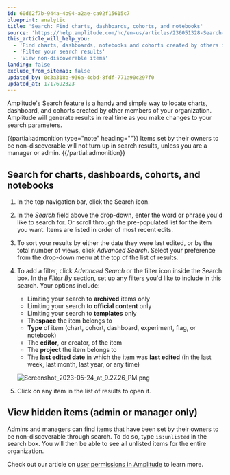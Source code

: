 ```yaml
---
id: 60d62f7b-944a-4b94-a2ae-ca02f15615c7
blueprint: analytic
title: 'Search: Find charts, dashboards, cohorts, and notebooks'
source: 'https://help.amplitude.com/hc/en-us/articles/236051328-Search-Find-charts-dashboards-cohorts-and-notebooks'
this_article_will_help_you:
  - 'Find charts, dashboards, notebooks and cohorts created by others in your organization'
  - 'Filter your search results'
  - 'View non-discoverable items'
landing: false
exclude_from_sitemap: false
updated_by: 0c3a318b-936a-4cbd-8fdf-771a90c297f0
updated_at: 1717692323
---
```

Amplitude's Search feature is a handy and simple way to locate charts, dashboard, and cohorts created by other members of your organization. Amplitude will generate results in real time as you make changes to your search parameters.

{{partial:admonition type="note" heading=""}}
Items set by their owners to be non-discoverable will not turn up in search results, unless you are a manager or admin.
{{/partial:admonition}}

## Search for charts, dashboards, cohorts, and notebooks

1. In the top navigation bar, click the Search icon.
2. In the *Search* field above the drop-down, enter the word or phrase you'd like to search for. Or scroll through the pre-populated list for the item you want. Items are listed in order of most recent edits.
3. To sort your results by either the date they were last edited, or by the total number of views, click *Advanced Search*. Select your preference from the drop-down menu at the top of the list of results.
4. To add a filter, click *Advanced Search* or the filter icon inside the Search box. In the *Filter By* section, set up any filters you'd like to include in this search. Your options include:

      * Limiting your search to **archived** items only
      * Limiting your search to **official content** only
      * Limiting your search to **templates** only
      * The**space** the item belongs to
      * **Type** of item (chart, cohort, dashboard, experiment, flag, or notebook)
      * The **editor**, or creator, of the item
      * The **project** the item belongs to
      * The **last edited date** in which the item was **last edited** (in the last week, last month, last year, or any time)

      ![Screenshot_2023-05-24_at_9.27.26_PM.png](/docs/output/img/analytics/Screenshot_2023-05-24_at_9.27.26_PM.png)

5. Click on any item in the list of results to open it.

## View hidden items (admin or manager only)

Admins and managers can find items that have been set by their owners to be non-discoverable through search. To do so, type `is:unlisted`  in the search box. You will then be able to see all unlisted items for the entire organization.

Check out our article on [user permissions in Amplitude](/docs/admin/account-management/user-roles-permissions) to learn more.
